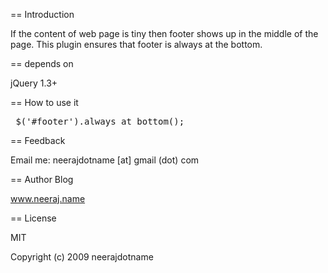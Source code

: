 == Introduction

 If the content of web page is tiny then footer shows up in the middle of the page.
 This plugin ensures that footer is always at the bottom.

== depends on 

jQuery 1.3+

== How to use it
<pre>
 $('#footer').always_at_bottom();
</pre>

== Feedback

Email me: neerajdotname [at] gmail (dot) com

== Author Blog

www.neeraj.name

== License

MIT

Copyright (c) 2009 neerajdotname
